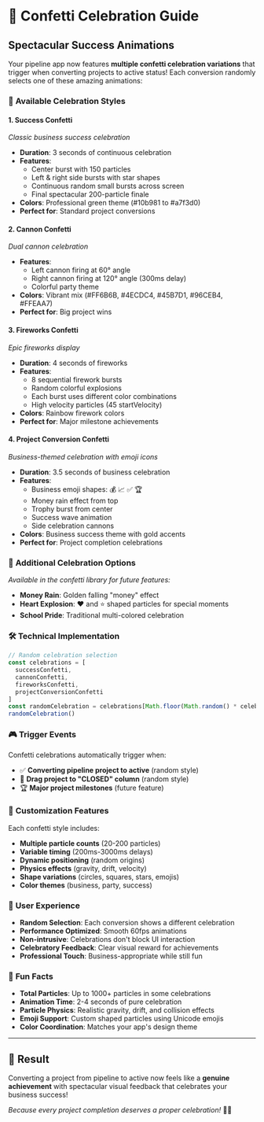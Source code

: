 # 🎉 Confetti Celebration Guide

## Spectacular Success Animations

Your pipeline app now features **multiple confetti celebration variations** that trigger when converting projects to active status! Each conversion randomly selects one of these amazing animations:

### 🎊 **Available Celebration Styles**

#### 1. **Success Confetti** 
*Classic business success celebration*
- **Duration**: 3 seconds of continuous celebration
- **Features**: 
  - Center burst with 150 particles
  - Left & right side bursts with star shapes
  - Continuous random small bursts across screen
  - Final spectacular 200-particle finale
- **Colors**: Professional green theme (#10b981 to #a7f3d0)
- **Perfect for**: Standard project conversions

#### 2. **Cannon Confetti**
*Dual cannon celebration*
- **Features**:
  - Left cannon firing at 60° angle
  - Right cannon firing at 120° angle (300ms delay)
  - Colorful party theme
- **Colors**: Vibrant mix (#FF6B6B, #4ECDC4, #45B7D1, #96CEB4, #FFEAA7)
- **Perfect for**: Big project wins

#### 3. **Fireworks Confetti**
*Epic fireworks display*
- **Duration**: 4 seconds of fireworks
- **Features**:
  - 8 sequential firework bursts
  - Random colorful explosions
  - Each burst uses different color combinations
  - High velocity particles (45 startVelocity)
- **Colors**: Rainbow firework colors
- **Perfect for**: Major milestone achievements

#### 4. **Project Conversion Confetti** 
*Business-themed celebration with emoji icons*
- **Duration**: 3.5 seconds of business celebration
- **Features**:
  - Business emoji shapes: 💰 📈 ✅ 🏆
  - Money rain effect from top
  - Trophy burst from center
  - Success wave animation
  - Side celebration cannons
- **Colors**: Business success theme with gold accents
- **Perfect for**: Project completion celebrations

### 🎯 **Additional Celebration Options**

*Available in the confetti library for future features:*

- **Money Rain**: Golden falling "money" effect
- **Heart Explosion**: ❤️ and ⭐ shaped particles for special moments
- **School Pride**: Traditional multi-colored celebration

### 🛠️ **Technical Implementation**

```typescript
// Random celebration selection
const celebrations = [
  successConfetti, 
  cannonConfetti, 
  fireworksConfetti, 
  projectConversionConfetti
]
const randomCelebration = celebrations[Math.floor(Math.random() * celebrations.length)]
randomCelebration()
```

### 🎮 **Trigger Events**

Confetti celebrations automatically trigger when:
- ✅ **Converting pipeline project to active** (random style)
- 🎯 **Drag project to "CLOSED" column** (random style)
- 🏆 **Major project milestones** (future feature)

### 🎨 **Customization Features**

Each confetti style includes:
- **Multiple particle counts** (20-200 particles)
- **Variable timing** (200ms-3000ms delays)
- **Dynamic positioning** (random origins)
- **Physics effects** (gravity, drift, velocity)
- **Shape variations** (circles, squares, stars, emojis)
- **Color themes** (business, party, success)

### 🌟 **User Experience**

- **Random Selection**: Each conversion shows a different celebration
- **Performance Optimized**: Smooth 60fps animations
- **Non-intrusive**: Celebrations don't block UI interaction
- **Celebratory Feedback**: Clear visual reward for achievements
- **Professional Touch**: Business-appropriate while still fun

### 🎊 **Fun Facts**

- **Total Particles**: Up to 1000+ particles in some celebrations
- **Animation Time**: 2-4 seconds of pure celebration
- **Particle Physics**: Realistic gravity, drift, and collision effects
- **Emoji Support**: Custom shaped particles using Unicode emojis
- **Color Coordination**: Matches your app's design theme

---

## 🚀 **Result**

Converting a project from pipeline to active now feels like a **genuine achievement** with spectacular visual feedback that celebrates your business success! 

*Because every project completion deserves a proper celebration!* 🎉✨ 